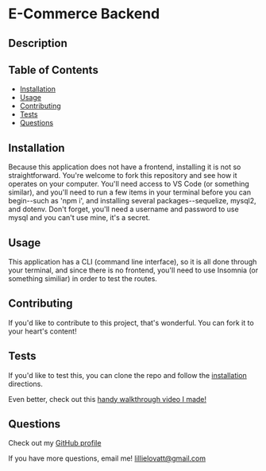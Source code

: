 # E-Commerce Backend

## Description

## Table of Contents

-   [Installation](#installation)
-   [Usage](#usage)
-   [Contributing](#contributing)
-   [Tests](#tests)
-   [Questions](#Questions)

## Installation

Because this application does not have a frontend, installing it is not so straightforward. You're welcome to fork this repository and see how it operates on your computer. You'll need access to VS Code (or something similar), and you'll need to run a few items in your terminal before you can begin--such as 'npm i', and installing several packages--sequelize, mysql2, and dotenv. Don't forget, you'll need a username and password to use mysql and you can't use mine, it's a secret.

## Usage

This application has a CLI (command line interface), so it is all done through your terminal, and since there is no frontend, you'll need to use Insomnia (or something similiar) in order to test the routes.

## Contributing

If you'd like to contribute to this project, that's wonderful. You can fork it to your heart's content!

## Tests

If you'd like to test this, you can clone the repo and follow the [installation](#installation) directions.

Even better, check out this [handy walkthrough video I made!]()

## Questions

Check out my [GitHub profile](https://github.com/lillielovatt)

If you have more questions, email me! <lillielovatt@gmail.com>
